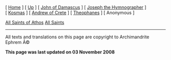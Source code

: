 \[ [Home](index.md) \] \[ [Up](canons.md) \] \[ [John of Damascus](john-dam.md) \] \[ [Joseph the Hymnographer](jo-hym.md) \] \[ [Kosmas](kosmas.md) \] \[ [Andrew of Crete](and-crete.md) \] \[ [Theophanes](theophan.md) \] \[ Anonymous \]

[All Saints of Athos](athoscan.md)
[All Saints](allstscan.md)

------------------------------------------------------------------------

All texts and translations on this page are copyright to
Archimandrite Ephrem Â©

**This page was last updated on 03 November 2008**
